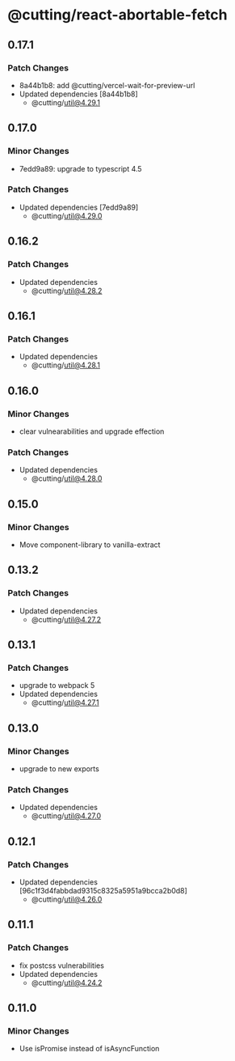 # @cutting/react-abortable-fetch

## 0.17.1

### Patch Changes

- 8a44b1b8: add @cutting/vercel-wait-for-preview-url
- Updated dependencies [8a44b1b8]
  - @cutting/util@4.29.1

## 0.17.0

### Minor Changes

- 7edd9a89: upgrade to typescript 4.5

### Patch Changes

- Updated dependencies [7edd9a89]
  - @cutting/util@4.29.0

## 0.16.2

### Patch Changes

- Updated dependencies
  - @cutting/util@4.28.2

## 0.16.1

### Patch Changes

- Updated dependencies
  - @cutting/util@4.28.1

## 0.16.0

### Minor Changes

- clear vulnearabilities and upgrade effection

### Patch Changes

- Updated dependencies
  - @cutting/util@4.28.0

## 0.15.0

### Minor Changes

- Move component-library to vanilla-extract

## 0.13.2

### Patch Changes

- Updated dependencies
  - @cutting/util@4.27.2

## 0.13.1

### Patch Changes

- upgrade to webpack 5
- Updated dependencies
  - @cutting/util@4.27.1

## 0.13.0

### Minor Changes

- upgrade to new exports

### Patch Changes

- Updated dependencies
  - @cutting/util@4.27.0

## 0.12.1

### Patch Changes

- Updated dependencies [96c1f3d4fabbdad9315c8325a5951a9bcca2b0d8]
  - @cutting/util@4.26.0

## 0.11.1

### Patch Changes

- fix postcss vulnerabilities
- Updated dependencies
  - @cutting/util@4.24.2

## 0.11.0

### Minor Changes

- Use isPromise instead of isAsyncFunction
